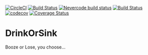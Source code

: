 [![CircleCI](https://circleci.com/gh/jhandguy/DrinkOrSink/tree/master.svg?style=svg)](https://circleci.com/gh/jhandguy/DrinkOrSink/tree/master) [![Build Status](https://www.bitrise.io/app/efd0978a2b1a777f/status.svg?token=e7yk75Q_YaYSQYUTvc8Thg)](https://www.bitrise.io/app/efd0978a2b1a777f) [![Nevercode build status](https://app.nevercode.io/api/projects/843bb652-c4e5-4dfc-a977-4a988ae84b8e/workflows/fd07c2e5-a9de-4993-8ef8-515258f40589/status_badge.svg?branch=master)](https://app.nevercode.io/#/project/843bb652-c4e5-4dfc-a977-4a988ae84b8e/workflow/fd07c2e5-a9de-4993-8ef8-515258f40589/latestBuild?branch=master) [![Build Status](https://travis-ci.org/jhandguy/DrinkOrSink.svg?branch=master)](https://travis-ci.org/jhandguy/DrinkOrSink) [![codecov](https://codecov.io/gh/jhandguy/DrinkOrSink/branch/master/graph/badge.svg)](https://codecov.io/gh/jhandguy/DrinkOrSink) [![Coverage Status](https://coveralls.io/repos/github/jhandguy/DrinkOrSink/badge.svg?branch=master)](https://coveralls.io/github/jhandguy/DrinkOrSink?branch=master)

# DrinkOrSink
Booze or Lose, you choose...
